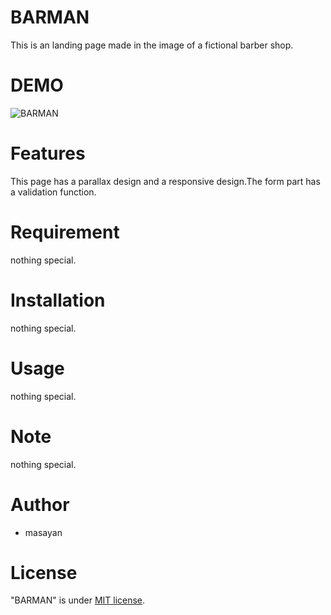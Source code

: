 # BARMAN

This is an landing page made in the image of a fictional barber shop.

# DEMO

![BARMAN](https://user-images.githubusercontent.com/52165889/79628316-f551e680-817a-11ea-9f93-33aa91490a83.gif)

# Features

This page has a parallax design and a responsive design.The form part has a validation function.

# Requirement

nothing special.

# Installation

nothing special.

# Usage

nothing special.

# Note

nothing special.

# Author

- masayan

# License

"BARMAN" is under [MIT license](https://en.wikipedia.org/wiki/MIT_License).
